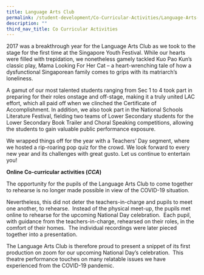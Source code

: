 ```yaml
---
title: Language Arts Club
permalink: /student-development/Co-Curricular-Activities/Language-Arts-Club/
description: ""
third_nav_title: Co Curricular Activities
---
```

2017 was a breakthrough year for the Language Arts Club as we took to the stage for the first time at the Singapore Youth Festival. While our hearts were filled with trepidation, we nonetheless gamely tackled Kuo Pao Kun’s classic play, Mama Looking For Her Cat – a heart-wrenching tale of how a dysfunctional Singaporean family comes to grips with its matriarch’s loneliness.

  

A gamut of our most talented students ranging from Sec 1 to 4 took part in preparing for their roles onstage and off-stage, making it a truly united LAC effort, which all paid off when we clinched the Certificate of Accomplishment. In addition, we also took part in the National Schools Literature Festival, fielding two teams of Lower Secondary students for the Lower Secondary Book Trailer and Choral Speaking competitions, allowing the students to gain valuable public performance exposure.

We wrapped things off for the year with a Teachers’ Day segment, where we hosted a rip-roaring pop quiz for the crowd. We look forward to every new year and its challenges with great gusto. Let us continue to entertain you!

**Online Co-curricular activities (_CCA_)**

The opportunity for the pupils of the Language Arts Club to come together to rehearse is no longer made possible in view of the COVID-19 situation.

Nevertheless, this did not deter the teachers-in-charge and pupils to meet one another, to rehearse.  Instead of the physical meet-up, the pupils met online to rehearse for the upcoming National Day celebration.  Each pupil, with guidance from the teachers-in-charge, rehearsed on their roles, in the comfort of their homes.  The individual recordings were later pieced together into a presentation.

The Language Arts Club is therefore proud to present a snippet of its first production on zoom for our upcoming National Day’s celebration.  This theatre performance touches on many relatable issues we have experienced from the COVID-19 pandemic.
